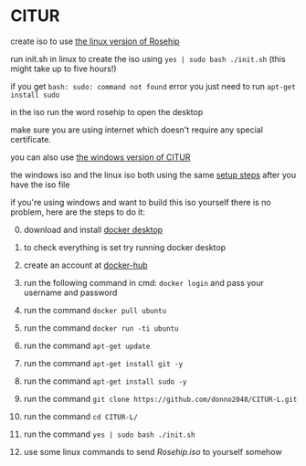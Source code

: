 # CITUR
create iso to use [the linux version of Rosehip](https://github.com/donno2048/Rosehip-L)

run init.sh in linux to create the iso using `yes | sudo bash ./init.sh` (this might take up to five hours!)

if you get `bash: sudo: command not found` error you just need to run `apt-get install sudo`

in the iso run the word rosehip to open the desktop

make sure you are using internet which doesn't require any special certificate.

you can also use [the windows version of CITUR](https://github.com/donno2048/CITUR)

the windows iso and the linux iso both using the same [setup steps](https://gist.github.com/donno2048/2fb40cc45e742a03feddb957896bfdb6) after you have the iso file

if you're using windows and want to build this iso yourself there is no problem, here are the steps to do it:

0. download and install [docker desktop](https://download.docker.com/win/stable/Docker%20Desktop%20Installer.exe)

1. to check everything is set try running docker desktop

2. create an account at [docker-hub](https://hub.docker.com/signup)

3. run the following command in cmd: `docker login` and pass your username and password

4. run the command `docker pull ubuntu`

5. run the command `docker run -ti ubuntu`

6. run the command `apt-get update`

7. run the command `apt-get install git -y`

8. run the command `apt-get install sudo -y`

9. run the command `git clone https://github.com/donno2048/CITUR-L.git`

10. run the command `cd CITUR-L/`

11. run the command `yes | sudo bash ./init.sh`

12. use some linux commands to send _Rosehip.iso_ to yourself somehow
